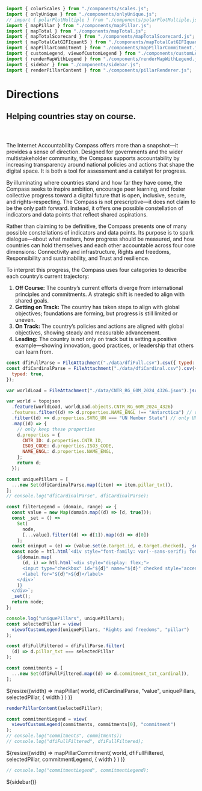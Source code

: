 <!-- import externals -->
<head>
<link rel="preconnect" href="https://fonts.googleapis.com">
<link rel="preconnect" href="https://fonts.gstatic.com" crossorigin>
<link href="https://fonts.googleapis.com/css2?family=Noto+Sans:ital,wght@0,100..900;1,100..900&family=Nunito+Sans:ital,opsz,wght@0,6..12,200..1000;1,6..12,200..1000&family=PT+Sans:ital,wght@0,400;0,700;1,400;1,700&display=swap" rel="stylesheet">
<link rel="stylesheet" href="style.css">
<!-- sidebar -->
<link
  rel="stylesheet"
  href="https://cdnjs.cloudflare.com/ajax/libs/font-awesome/6.4.0/css/all.min.css"
/>
<link rel="stylesheet" href="./sidebar.css" />
<link rel="stylesheet" href="./custom-legend.css" />
</head>

<!-- back to root button -->

<a href="../" class="back-to-root">
  <span class="arrow"></span>
</a>

<!-- import components -->

```js
import { colorScales } from "./components/scales.js";
import { onlyUnique } from "./components/onlyUnique.js";
// import { polarPlotMultiple } from "./components/polarPlotMultiple.js";
import { mapPillar } from "./components/mapPillar.js";
import { mapTotal } from "./components/mapTotal.js";
import { mapTotalScorecard } from "./components/mapTotalScorecard.js";
import { mapTotalCatGIFIquant5 } from "./components/mapTotalCatGIFIquant5.js";
import { mapPillarCommitment } from "./components/mapPillarCommitment.js";
import { customLegend, viewofCustomLegend } from "./components/customLegend.js";
import { renderMapWithLegend } from "./components/renderMapWithLegend.js";
import { sidebar } from "./components/sidebar.js";
import { renderPillarContent } from "./components/pillarRenderer.js";
```

<!-- hero -->

<div class="hero">
  <h1>Directions</h1>
  <h2>Helping countries stay on course.</h2>
  <div id="hero-image"></div>
<p style="margin-top: 4em;">The Internet Accountability Compass offers more than a snapshot—it provides a sense of direction. Designed for governments and the wider multistakeholder community, the Compass supports accountability by increasing transparency around national policies and actions that shape the digital space. It is both a tool for assessment and a catalyst for progress.
</p>
<p>By illuminating where countries stand and how far they have come, the Compass seeks to inspire ambition, encourage peer learning, and foster collective progress toward a digital future that is open, inclusive, secure, and rights-respecting. The Compass is not prescriptive—it does not claim to be the only path forward. Instead, it offers one possible constellation of indicators and data points that reflect shared aspirations.
</p>
<p>Rather than claiming to be definitive, the Compass presents one of many possible constellations of indicators and data points. Its purpose is to spark dialogue—about what matters, how progress should be measured, and how countries can hold themselves and each other accountable across four core dimensions: Connectivity and infrastructure, Rights and freedoms, Responsibility and sustainability, and Trust and resilience.
</p>
<div style="text-align: left !important;">
  <p>To interpret this progress, the Compass uses four categories to describe each country’s current trajectory:
  </p>
    <ol>
      <li><b>Off Course:</b> The country’s current efforts diverge from international principles and commitments. A strategic shift is needed to align with shared goals.</li>
      <li><b>Getting on Track:</b> The country has taken steps to align with global objectives; foundations are forming, but progress is still limited or uneven.
      </li>
      <li><b>On Track:</b> The country’s policies and actions are aligned with global objectives, showing steady and measurable advancement.
      </li>
      <li><b>Leading:</b> The country is not only on track but is setting a positive example—showing innovation, good practices, or leadership that others can learn from.
      </li>
    </ol>
</div>
</div>

<!-- data -->

```js
const dfiFullParse = FileAttachment("./data/dfiFull.csv").csv({ typed: true });
const dfiCardinalParse = FileAttachment("./data/dfiCardinal.csv").csv({
  typed: true,
});
```

<!-- world map and data -->

```js
var worldLoad = FileAttachment("./data/CNTR_RG_60M_2024_4326.json").json();
```

```js
var world = topojson
  .feature(worldLoad, worldLoad.objects.CNTR_RG_60M_2024_4326)
  .features.filter((d) => d.properties.NAME_ENGL !== "Antarctica") // drop Antarctica directly
  .filter((d) => d.properties.SVRG_UN === "UN Member State") // only UN member states
  .map((d) => {
    // only keep these properties
    d.properties = {
      CNTR_ID: d.properties.CNTR_ID,
      ISO3_CODE: d.properties.ISO3_CODE,
      NAME_ENGL: d.properties.NAME_ENGL,
    };
    return d;
  });
```

  <!-- 1. input data -->

```js
const uniquePillars = [
  ...new Set(dfiCardinalParse.map((item) => item.pillar_txt)),
];
// console.log("dfiCardinalParse", dfiCardinalParse);
```

  <!-- 2. input  -->

```js
const filterLegend = (domain, range) => {
  const value = new Map(domain.map((d) => [d, true]));
  const _set = () =>
    Set(
      node,
      [...value].filter((d) => d[1]).map((d) => d[0])
    );
  const oninput = (e) => (value.set(e.target.id, e.target.checked), _set());
  const node = htl.html`<div style="font-family: var(--sans-serif); font-size: 13px; display: flex; gap: 1em;">
    ${domain.map(
      (d, i) => htl.html`<div style="display: flex;">
      <input type="checkbox" id="${d}" name="${d}" checked style="accent-color: ${range[i]}" oninput=${oninput}>
      <label for="${d}">${d}</label>
    </div>`
    )}
  </div>`;
  _set();
  return node;
};
```

```js
console.log("uniquePillars", uniquePillars);
const selectedPillar = view(
  viewofCustomLegend(uniquePillars, "Rights and freedoms", "pillar")
);
```

```js
const dfiFullFiltered = dfiFullParse.filter(
  (d) => d.pillar_txt === selectedPillar
);
```

```js
const commitments = [
  ...new Set(dfiFullFiltered.map((d) => d.commitment_txt_cardinal)),
];
```

<div class="grid grid-cols-1">
  <div class="card">
    ${resize((width) =>
      mapPillar(
        world,
        dfiCardinalParse,
        "value",
        uniquePillars,
        selectedPillar,
        { width }
      )
    )}
  </div>
</div>

<!-- CONDITIONAL BODY TEXT PER PILLAR -->

```js
renderPillarContent(selectedPillar);
```

<div id="pillar-content"></div>

<!-- CONDITIONAL COMMITMENT MAPS PER PILLAR -->

```js
const commitmentLegend = view(
  viewofCustomLegend(commitments, commitments[0], "commitment")
);
// console.log("commitments", commitments);
// console.log("dfiFullFiltered", dfiFullFiltered);
```

<div class="grid grid-cols-1">
    ${resize((width) =>
      mapPillarCommitment(
        world,
        dfiFullFiltered,
        selectedPillar,
        commitmentLegend,
        { width }
      )
    )}
</div>

```js
// console.log("commitmentLegend", commitmentLegend);
```

<!-- sidebar -->

<div>
    ${sidebar()}
</div>
